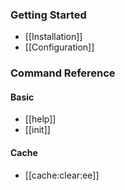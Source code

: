 ### Getting Started

* [[Installation]]
* [[Configuration]]

### Command Reference

#### Basic
* [[help]]
* [[init]]

#### Cache
* [[cache:clear:ee]]